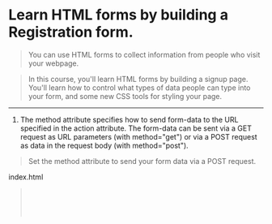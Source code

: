 # Learn HTML forms by building a Registration form.
> You can use HTML forms to collect information from people who visit your webpage.

> In this course, you'll learn HTML forms by building a signup page. You'll learn how to control what types of data people can type into your form, and some new CSS tools for styling your page.

<hr>

1) The method attribute specifies how to send form-data to the URL specified in the action attribute. The form-data can be sent via a GET request as URL parameters (with method="get") or via a POST request as data in the request body (with method="post").
> Set the method attribute to send your form data via a POST request.

index.html

><pre>
><code>
> <form action='https://register-demo.freecodecamp.org' method='post'></form>
> </code>
> </pre>
 



